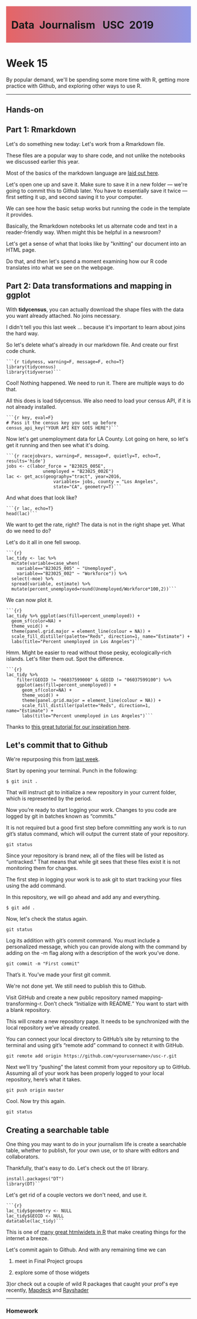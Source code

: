 <div class="header">
<h1 class="ml7">
  <span class="text-wrapper">
    <span class="letters"><p id ="usc p">Data&nbsp;&nbsp;Journalism&nbsp;&nbsp;&nbsp;USC&nbsp;&nbsp;2019</p></span>
  </span>
</h1>
</div>

<script src="https://cdnjs.cloudflare.com/ajax/libs/animejs/2.0.2/anime.min.js"></script>

<script src="https://ajax.googleapis.com/ajax/libs/jquery/3.3.1/jquery.min.js"></script>

<style>
.header{
      background-image: linear-gradient(to right, #e66465, #9198e5);
}

.ml7 {
  position: relative;
  font-weight: 1200;


}
.ml7 .text-wrapper {
  position: relative;
  display: inline-block;
  padding-top: 0.2em;
  padding-right: 0.05em;
  padding-bottom: 0.1em;
  overflow: hidden;
  padding-left: 14px;
  
}
.ml7 .letter {
  transform-origin: 0 100%;
  display: inline-block;
  line-height: 1.3em;
  font-size: 3.6em;
  color: #FFFFFF
}


</style>


<script>
// Wrap every letter in a span
$('.ml7 .letters').each(function(){
  $(this).html($(this).text().replace(/([^\x00-\x80]|\w)/g, "<span class='letter'>$&</span>"));
});

anime.timeline({loop: true})
  .add({
    targets: '.ml7 .letter',
    translateY: ["1.1em", 0],
    translateX: ["0.55em", 0],
    translateZ: 0,
    rotateZ: [180, 0],
    duration: 1050,
    easing: "easeOutExpo",
    delay: function(el, i) {
      return 50 * i;
    }
  }).add({
    targets: '.ml7',
    opacity: 0,
    duration: 1000,
    easing: "easeOutExpo",
    delay: 1000
  });
</script>


# Week 15

By popular demand, we'll be spending some more time with R, getting more practice with Github, and exploring other ways to use R.

---

## Hands-on

## Part 1: Rmarkdown


Let's do something new today: Let's work from a Rmarkdown file.

These files are a popular way to share code, and not unlike the notebooks we discussed earlier this year.

Most of the basics of the markdown language are [laid out here](https://rmarkdown.rstudio.com/authoring_basics.html).

Let's open one up and save it. Make sure to save it in a new folder — we're going to commit this to Github later. You have to essentially save it twice — first setting it up, and second saving it to your computer.

We can see how the basic setup works but running the code in the template it provides.

Basically, the Rmarkdown notebooks let us alternate code and text in a reader-friendly way. When might this be helpful in a newsroom?

Let's get a sense of what that looks like by "knitting" our document into an HTML page.

Do that, and then let's spend a moment examining how our R code translates into what we see on the webpage.

## Part 2: Data transformations and mapping in ggplot

With **tidycensus**, you can actually download the shape files with the data you want already attached. No joins necessary.

I didn't tell you this last week ... because it's important to learn about joins the hard way.

So let's delete what's already in our markdown file. And create our first code chunk.

```
```{r tidyness, warning=F, message=F, echo=T}
library(tidycensus)
library(tidyverse)```
```

Cool! Nothing happened. We need to run it. There are multiple ways to do that.

All this does is load tidycensus. We also need to load your census API, if it is not already installed.

```
```{r key, eval=F}
# Pass it the census key you set up before
census_api_key("YOUR API KEY GOES HERE")```
```

Now let's get unemployment data for LA County. Lot going on here, so let's get it running and then see what it's doing.

```
```{r racejobvars, warning=F, message=F, quietly=T, echo=T, results='hide'}
jobs <- c(labor_force = "B23025_005E", 
              unemployed = "B23025_002E")
lac <- get_acs(geography="tract", year=2016, 
                  variables= jobs, county = "Los Angeles", 
                  state="CA", geometry=T)```
```

And what does that look like?

```
```{r lac, echo=T}
head(lac)```
```

We want to get the rate, right? The data is not in the right shape yet. What do we need to do?

Let's do it all in one fell swoop.

```
```{r}
lac_tidy <- lac %>% 
  mutate(variable=case_when(
    variable=="B23025_005" ~ "Unemployed",
    variable=="B23025_002" ~ "Workforce")) %>%
  select(-moe) %>% 
  spread(variable, estimate) %>% 
  mutate(percent_unemployed=round(Unemployed/Workforce*100,2))```

```

We can now plot it.

```
```{r}
lac_tidy %>% ggplot(aes(fill=percent_unemployed)) + 
  geom_sf(color=NA) +
  theme_void() +
  theme(panel.grid.major = element_line(colour = NA)) +
  scale_fill_distiller(palette="Reds", direction=1, name="Estimate") +
  labs(title="Percent unemployed in Los Angeles")```
```

Hmm. Might be easier to read without those pesky, ecologically-rich islands. Let's filter them out. Spot the difference.

```
```{r}
lac_tidy %>% 
	filter(GEOID != "06037599000" & GEOID != "06037599100") %>% 
	ggplot(aes(fill=percent_unemployed)) + 
	  geom_sf(color=NA) +
	  theme_void() +
	  theme(panel.grid.major = element_line(colour = NA)) +
	  scale_fill_distiller(palette="Reds", direction=1, name="Estimate") +
	  labs(title="Percent unemployed in Los Angeles")```
```

Thanks to [this great tutorial for our inspiration here](https://github.com/andrewbtran/NICAR-2019-mapping/blob/master/01_maps_code.Rmd).

## Let's commit that to Github

We're repurposing this from [last week](https://amendelson.github.io/usc-course-spring-2019/week14/).

Start by opening your terminal. Punch in the following:

```
$ git init .
```

That will instruct git to initialize a new repository in your current folder, which is represented by the period.

Now you’re ready to start logging your work. Changes to you code are logged by git in batches known as “commits.”

It is not required but a good first step before committing any work is to run git’s status command, which will output the current state of your repository.

```
git status
```

Since your repository is brand new, all of the files will be listed as “untracked.” That means that while git sees that these files exist it is not monitoring them for changes.

The first step in logging your work is to ask git to start tracking your files using the add command.

In this repository, we will go ahead and add any and everything.

```
$ git add .
```

Now, let's check the status again.

```
git status
```

Log its addition with git’s commit command. You must include a personalized message, which you can provide along with the command by adding on the -m flag along with a description of the work you’ve done.

```
git commit -m "First commit"
```

That’s it. You’ve made your first git commit.

We're not done yet. We still need to publish this to Github.

Visit GitHub and create a new public repository named mapping-transforming-r. Don’t check “Initialize with README.” You want to start with a blank repository.

This will create a new repository page. It needs to be synchronized with the local repository we’ve already created.

You can connect your local directory to GitHub’s site by returning to the terminal and using git’s “remote add” command to connect it with GitHub.

```
git remote add origin https://github.com/<yourusername>/usc-r.git
```

Next we’ll try “pushing” the latest commit from your repository up to GitHub. Assuming all of your work has been properly logged to your local repository, here’s what it takes.

```
git push origin master
```

Cool. Now try this again.

```
git status
```

## Creating a searchable table

One thing you may want to do in your journalism life is create a searchable table, whether to publish, for your own use, or to share with editors and collaborators.

Thankfully, that's easy to do. Let's check out the `DT` library.

```
install.packages("DT")
library(DT)```
```

Let's get rid of a couple vectors we don't need, and use it.

```
```{r}
lac_tidy$geometry <- NULL
lac_tidy$GEOID <- NULL
datatable(lac_tidy)```
```

This is one of [many great htmlwidets in R](https://www.htmlwidgets.org/showcase_datatables.html) that make creating things for the internet a breeze.

Let's commit again to Github. And with any remaining time we can 

1) meet in Final Project groups

2) explore some of those widgets

3)or check out a couple of wild R packages that caught your prof's eye recently, [Mapdeck](https://symbolixau.github.io/mapdeck/articles/layers.html) and [Rayshader](https://www.rayshader.com/)

---

### Homework

<div class ="header">
<script>
var end = new Date('04/30/2019 5:00 PM');

    var _second = 1000;
    var _minute = _second * 60;
    var _hour = _minute * 60;
    var _day = _hour * 24;
    var timer;

    function showRemaining() {
        var now = new Date();
        var distance = end - now;
        if (distance < 0) {

            clearInterval(timer);
            document.getElementById('countdown').innerHTML = 'EXPIRED!';

            return;
        }
        var days = Math.floor(distance / _day);
        var hours = Math.floor((distance % _day) / _hour);
        var minutes = Math.floor((distance % _hour) / _minute);
        var seconds = Math.floor((distance % _minute) / _second);

        document.getElementById('countdown').innerHTML = days + ' days ';
        document.getElementById('countdown').innerHTML += hours + ' hours ';
        document.getElementById('countdown').innerHTML += minutes + ' mins until Final Project drafts are due';

    }

    timer = setInterval(showRemaining, 1000);
</script><h1>
<div id="countdown">
</h1>
</div>